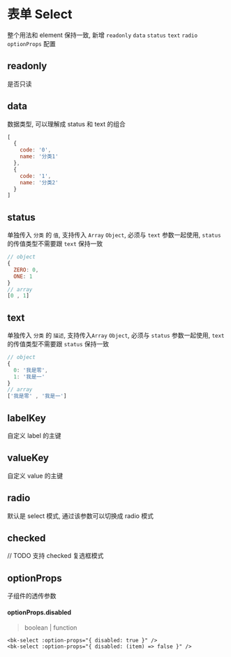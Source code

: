 # 表单 Select

整个用法和 element 保持一致, 新增 `readonly` `data` `status` `text` `radio` `optionProps` 配置

## readonly
是否只读

## data
数据类型, 可以理解成 status 和 text 的组合
```javascript
[
  {
    code: '0', 
    name: '分类1'
  },
  {
    code: '1',
    name: '分类2'
  }
]
```

## status
单独传入 `分类` 的 `值`, 支持传入 `Array` `Object`, 必须与 `text` 参数一起使用, `status` 的传值类型不需要跟 `text` 保持一致
```javascript
// object
{
  ZERO: 0,
  ONE: 1
}
// array
[0 , 1]
```

## text
单独传入 `分类` 的 `描述`, 支持传入`Array` `Object`, 必须与 `status` 参数一起使用, `text` 的传值类型不需要跟 `status` 保持一致
```javascript
// object
{
  0: '我是零',
  1: '我是一'
}
// array
['我是零' , '我是一']
```

## labelKey

自定义 label 的主键

## valueKey

自定义 value 的主键

## radio
默认是 select 模式, 通过该参数可以切换成 radio 模式

## checked
// TODO
支持 checked 复选框模式

## optionProps
子组件的透传参数

#### optionProps.disabled
> boolean | function

```vue
<bk-select :option-props="{ disabled: true }" />
<bk-select :option-props="{ disabled: (item) => false }" />
```
